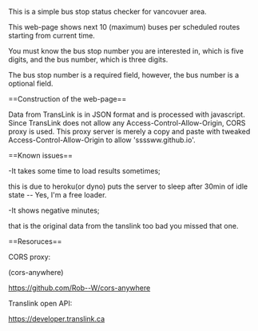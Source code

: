 This is a simple bus stop status checker for vancovuer area.

This web-page shows next 10 (maximum) buses per scheduled routes starting from current time.

You must know the bus stop number you are interested in, which is five digits, and the bus number, which is three digits.

The bus stop number is a required field, however, the bus number is a optional field.


==Construction of the web-page==

Data from TransLink is in JSON format and is processed with javascript.
Since TransLink does not allow any Access-Control-Allow-Origin, CORS proxy is used.
This proxy server is merely a copy and paste with tweaked Access-Control-Allow-Origin to allow 'ssssww.github.io'.



==Known issues==

-It takes some time to load results sometimes;

  this is due to heroku(or dyno) puts the server to sleep after 30min of idle state -- Yes, I'm a free loader.
  
-It shows negative minutes;

  that is the original data from the tanslink too bad you missed that one.
  

==Resoruces==

CORS proxy:

  (cors-anywhere)
  
  https://github.com/Rob--W/cors-anywhere
  
Translink open API:

  https://developer.translink.ca
